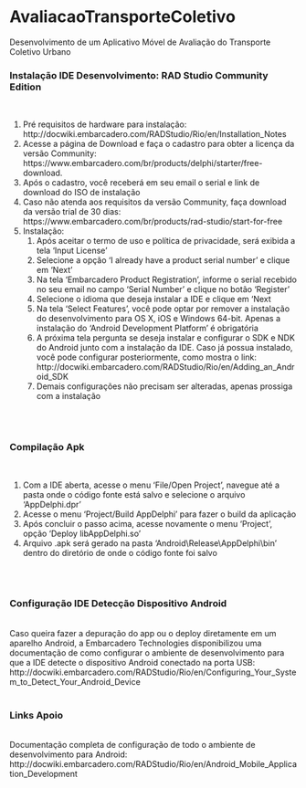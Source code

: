# AvaliacaoTransporteColetivo
Desenvolvimento de um Aplicativo Móvel de Avaliação do Transporte Coletivo Urbano



<h3>Instalação IDE Desenvolvimento: RAD Studio Community Edition</h3>
</br>
<ol>
  <li>Pré requisitos de hardware para instalação: http://docwiki.embarcadero.com/RADStudio/Rio/en/Installation_Notes</li>
  <li>Acesse a página de Download e faça o cadastro para obter a licença da versão Community: https://www.embarcadero.com/br/products/delphi/starter/free-download.</li> 
  <li>Após o cadastro, você receberá em seu email o serial e link de download do ISO de instalação</li>
  <li>Caso não atenda aos requisitos da versão Community, faça download da versão trial de 30 dias: https://www.embarcadero.com/br/products/rad-studio/start-for-free </br>
  <li>Instalação:
    <ol>
      <li>Após aceitar o termo de uso e política de privacidade, será exibida a tela ‘Input License’</li>
      <li>Selecione a opção ‘I already have a product serial number’ e clique em ‘Next’</li>
      <li>Na tela ‘Embarcadero Product Registration’, informe o serial recebido no seu email no campo ‘Serial Number’ e clique no botão ‘Register’</li>
      <li>Selecione o idioma que deseja instalar a IDE e clique em ‘Next</li>
      <li>Na tela ‘Select Features’, você pode optar por remover a instalação do desenvolvimento para OS X, iOS e Windows 64-bit. Apenas a instalação do ‘Android Development Platform’ é obrigatória</li>
      <li>A próxima tela pergunta se deseja instalar e configurar o SDK e NDK do Android junto com a instalação da IDE. Caso já possua instalado, você pode configurar posteriormente, como mostra o link: http://docwiki.embarcadero.com/RADStudio/Rio/en/Adding_an_Android_SDK</li>
      <li>Demais configurações não precisam ser alteradas, apenas prossiga com a instalação</li>
    </ol>  
  </li>
</ol>  
</br>
</br>
<h3>Compilação Apk</h3>
</br>
<ol>
  <li>Com a IDE aberta, acesse o menu ‘File/Open Project’, navegue até a pasta onde o código fonte está salvo e selecione o arquivo ‘AppDelphi.dpr’</li>
  <li>Acesse o menu ‘Project/Build AppDelphi’ para fazer o build da aplicação</li>
  <li>Após concluir o passo acima, acesse novamente o menu ‘Project’, opção ‘Deploy libAppDelphi.so’</li>
  <li>Arquivo .apk será gerado na pasta ‘Android\Release\AppDelphi\bin’ dentro do diretório de onde o código fonte foi salvo</li>
</ol>  
</br>
</br>
<h3>Configuração IDE Detecção Dispositivo Android</h3>
</br>
  Caso queira fazer a depuração do app ou o deploy diretamente em um aparelho Android, a Embarcadero Technologies disponibilizou uma documentação de como configurar o ambiente de desenvolvimento para que a IDE detecte o dispositivo Android conectado na porta USB: http://docwiki.embarcadero.com/RADStudio/Rio/en/Configuring_Your_System_to_Detect_Your_Android_Device
</br>
</br>
<h3>Links Apoio</h3>
</br>
  Documentação completa de configuração de todo o ambiente de desenvolvimento para Android: http://docwiki.embarcadero.com/RADStudio/Rio/en/Android_Mobile_Application_Development

